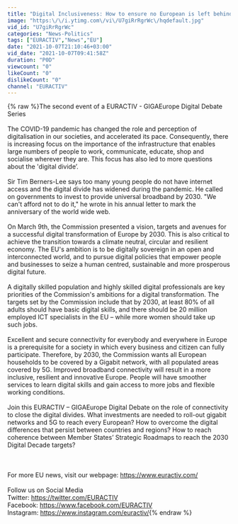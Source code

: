 ```yaml
---
title: "Digital Inclusiveness: How to ensure no European is left behind"
image: "https:\/\/i.ytimg.com\/vi\/U7giRrRgrWc\/hqdefault.jpg"
vid_id: "U7giRrRgrWc"
categories: "News-Politics"
tags: ["EURACTIV","News","EU"]
date: "2021-10-07T21:10:46+03:00"
vid_date: "2021-10-07T09:41:58Z"
duration: "P0D"
viewcount: "0"
likeCount: "0"
dislikeCount: "0"
channel: "EURACTIV"
---
```

{% raw %}The second event of a EURACTIV - GIGAEurope Digital Debate Series<br /><br />The COVID-19 pandemic has changed the role and perception of digitalisation in our societies, and accelerated its pace. Consequently, there is increasing focus on the importance of the infrastructure that enables large numbers of people to work, communicate, educate, shop and socialise wherever they are. This focus has also led to more questions about the 'digital divide’.<br /><br />Sir Tim Berners-Lee says too many young people do not have internet access and the digital divide has widened during the pandemic. He called on governments to invest to provide universal broadband by 2030. &quot;We can't afford not to do it,&quot; he wrote in his annual letter to mark the anniversary of the world wide web.<br /><br />On March 9th, the Commission presented a vision, targets and avenues for a successful digital transformation of Europe by 2030. This is also critical to achieve the transition towards a climate neutral, circular and resilient economy. The EU's ambition is to be digitally sovereign in an open and interconnected world, and to pursue digital policies that empower people and businesses to seize a human centred, sustainable and more prosperous digital future.<br /><br />A digitally skilled population and highly skilled digital professionals are key priorities of the Commission's ambitions for a digital transformation. The targets set by the Commission include that by 2030, at least 80% of all adults should have basic digital skills, and there should be 20 million employed ICT specialists in the EU – while more women should take up such jobs.<br /><br />Excellent and secure connectivity for everybody and everywhere in Europe is a prerequisite for a society in which every business and citizen can fully participate. Therefore, by 2030, the Commission wants all European households to be covered by a Gigabit network, with all populated areas covered by 5G. Improved broadband connectivity will result in a more inclusive, resilient and innovative Europe. People will have smoother services to learn digital skills and gain access to more jobs and flexible working conditions.<br /><br />Join this EURACTIV – GIGAEurope Digital Debate on the role of connectivity to close the digital divides. What investments are needed to roll-out gigabit networks and 5G to reach every European? How to overcome the digital differences that persist between countries and regions? How to reach coherence between Member States’ Strategic Roadmaps to reach the 2030 Digital Decade targets?<br /><br /><br /><br />For more EU news, visit our webpage: <a rel="nofollow" target="blank" href="https://www.euractiv.com/">https://www.euractiv.com/</a><br /><br />Follow us on Social Media<br />Twitter: <a rel="nofollow" target="blank" href="https://twitter.com/EURACTIV">https://twitter.com/EURACTIV</a><br />Facebook: <a rel="nofollow" target="blank" href="https://www.facebook.com/EURACTIV">https://www.facebook.com/EURACTIV</a><br />Instagram: <a rel="nofollow" target="blank" href="https://www.instagram.com/euractiv/">https://www.instagram.com/euractiv/</a>{% endraw %}
